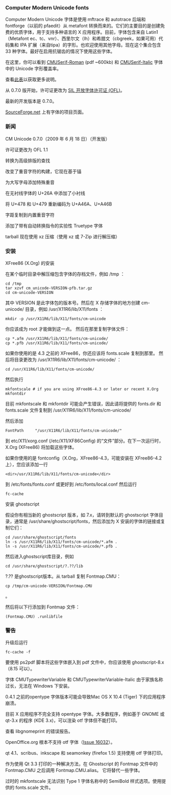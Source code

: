 ### Computer Modern Unicode fonts


Computer Modern Unicode 字体是使用 mftrace 和 autotrace 后端和 fontforge（以前的 pfaedit）从 metafont 转换而来的。它们的主要目的是创建免费的优质字体，用于支持多种语言的 X 应用程序。目前，字体包含来自 Latin1（Metafont ec、tc、vnr）、西里尔文（lh）和希腊文（cbgreek，如果可用）代码集和 IPA 扩展（来自tipa）的字形。也欢迎使用其他字母。现在这个集合包含 33 种字体。最好在启用抗锯齿的情况下使用这些字体。

在这里，你可以看到 [CMUSerif-Roman](https://cm-unicode.sourceforge.io/cmunrm.pdf) (pdf ~600kb) 和 [CMUSerif-Italic](https://cm-unicode.sourceforge.io/cmunti.pdf) 字体中的 Unicode 字形覆盖率。

查看[此表](https://cm-unicode.sourceforge.io/font_table.html)以获取更多说明。

从 0.7.0 版开始，许可证更改为 [SIL 开放字体许可证 (OFL)](https://scripts.sil.org/OFL)。

最新的开发版本是 0.7.0。

[SourceForge.net](https://sourceforge.net/projects/cm-unicode/) 上有字体的项目页面。

### 新闻
CM Unicode 0.7.0（2009 年 6 月 18 日）（开发版）

许可证更改为 OFL 1.1

转换为高级排版的查找

改变了重音字符的构建，它现在基于锚

为大写字母添加特殊重音

在无衬线字体的 U+26A 中添加了小衬线

将 U+478 和 U+479 重新编码为 U+A46A、U+A46B

字距复制到内置重音字符

添加了带有自动转换指令的实验性 Truetype 字体

tarball 现在使用 xz 压缩（使用 xz 或 7-Zip 进行解压缩）

### 安装

XFree86 (X.Org) 的安装

在某个临时目录中解压缩包含字体的存档文件，例如 /tmp ：


```
cd /tmp
tar xzvf cm_unicode-VERSION-pfb.tar.gz
cd cm-unicode-VERSION

```

其中 VERSION 是此字体包的版本号。然后在 X 存储字体的地方创建 cm-unicode/ 目录，例如 /usr/X11R6/lib/X11/fonts ：

```
mkdir -p /usr/X11R6/lib/X11/fonts/cm-unicode
```

你应该成为 root 才能做到这一点。 然后在那里复制字体文件：


```
cp *.afm /usr/X11R6/lib/X11/fonts/cm-unicode/
cp *.pfb /usr/X11R6/lib/X11/fonts/cm-unicode/
```


如果你使用的是 4.3 之前的 XFree86，你还应该将 fonts.scale 复制到那里。  然后将目录更改为 /usr/X11R6/lib/X11/fonts/cm-unicode/ ：

```
cd /usr/X11R6/lib/X11/fonts/cm-unicode/
```

然后执行


```
mkfontscale # if you are using XFree86-4.3 or later or recent X.Org
mkfontdir
```


目前 mkfontscale 和 mkfontdir 可能会产生错误，因此请将提供的 fonts.dir 和 fonts.scale 文件复制到 /usr/X11R6/lib/X11/fonts/cm-unicode/

然后添加

```
FontPath     "/usr/X11R6/lib/X11/fonts/cm-unicode/" 
```

到 etc/X11/xorg.conf (/etc/X11/XF86Config) 的“文件”部分。在下一次运行时，X.Org (XFree86) 将加载这些字体。

如果你使用的是 fontconfig（X.Org，XFree86-4.3，可能安装在 XFree86-4.2 上），您应该添加一行

```
<dir>/usr/X11R6/lib/X11/fonts/cm-unicode</dir>
```

到 /etc/fonts/fonts.conf 或更好到 /etc/fonts/local.conf 然后运行

```
fc-cache
```

安装 ghostscript

假设你有相当新的 ghostscript 版本，如 7.x，请转到默认的 ghostscript 字体目录，通常是 /usr/share/ghostscript/fonts，然后添加为 X 安装的字体的链接或复制它们：


```
cd /usr/share/ghostscript/fonts
ln -s /usr/X11R6/lib/X11/fonts/cm-unicode/*.afm .
ln -s /usr/X11R6/lib/X11/fonts/cm-unicode/*.pfb .
```


然后进入ghostscript库目录，例如

```
cd /usr/share/ghostscript/?.??/lib
```

?.?? 是ghostscript版本。从 tarball 复制 Fontmap.CMU：

```
cp /tmp/cm-unicode-VERSION/Fontmap.CMU
```
 。

然后将以下行添加到 Fontmap 文件：

```
(Fontmap.CMU) .runlibfile
```

### 警告


升级后运行

```
fc-cache -f
```

要使用 ps2pdf 脚本将这些字体嵌入到 pdf 文件中，你应该使用 ghostscript-8.x（8.15 可以）。

字体 CMUTypewriterVariable 和 CMUTypewriterVariable-Italic 由于家族名称过长，无法在 Windows 下安装。

0.4.1 之前的opentype 字体版本可能会导致Mac OS X 10.4 (Tiger) 下的应用程序崩溃。

目前 X 应用程序不完全支持 opentype 字体。大多数程序，例如基于 GNOME 或 qt-3.x 的程序 (KDE 3.x)，可以渲染 otf 字体但不能打印。

查看 libgnomeprint 的错误报告。

OpenOffice.org 根本不支持 otf 字体（[Issue 16032](http://www.openoffice.org/issues/show_bug.cgi?id=16032)）。

qt 4.1、scribus、inkscape 和 seamonkey (firefox 1.5) 支持使用 otf 字体打印。

作为使用 Qt 3.3 打印的一种解决方法，在 Ghostscript 的 Fontmap 文件中的 Fontmap.CMU 之后调用 Fontmap.CMU.alias。  它将替代一些字体。

过时的 mkfontscale 无法识别 Type 1 字体名称中的 SemiBold 样式选项。使用提供的 fonts.scale 文件。